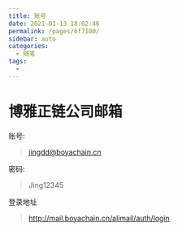 ```yaml
---
title: 账号
date: 2021-01-13 18:02:46
permalink: /pages/6f7100/
sidebar: auto
categories:
  - 随笔
tags:
  - 
---
```

# 博雅正链公司邮箱
账号: 
> jingdd@boyachain.cn 

密码: 
> Jing12345

登录地址
> http://mail.boyachain.cn/alimail/auth/login

